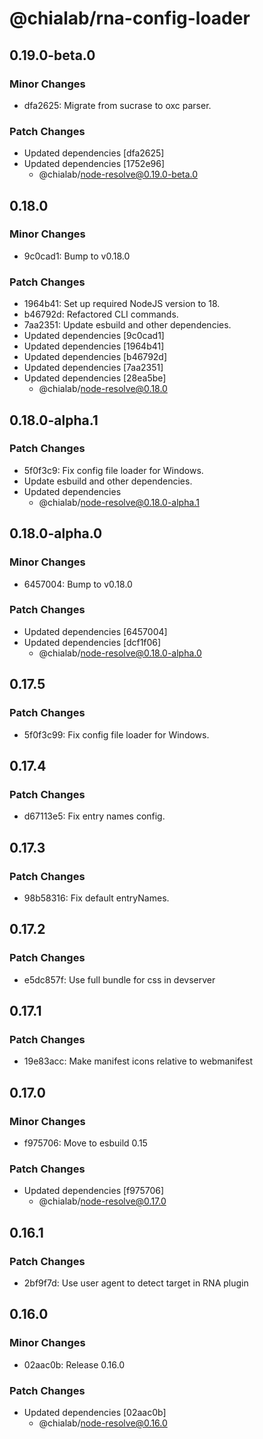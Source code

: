# @chialab/rna-config-loader

## 0.19.0-beta.0

### Minor Changes

- dfa2625: Migrate from sucrase to oxc parser.

### Patch Changes

- Updated dependencies [dfa2625]
- Updated dependencies [1752e96]
  - @chialab/node-resolve@0.19.0-beta.0

## 0.18.0

### Minor Changes

- 9c0cad1: Bump to v0.18.0

### Patch Changes

- 1964b41: Set up required NodeJS version to 18.
- b46792d: Refactored CLI commands.
- 7aa2351: Update esbuild and other dependencies.
- Updated dependencies [9c0cad1]
- Updated dependencies [1964b41]
- Updated dependencies [b46792d]
- Updated dependencies [7aa2351]
- Updated dependencies [28ea5be]
  - @chialab/node-resolve@0.18.0

## 0.18.0-alpha.1

### Patch Changes

- 5f0f3c9: Fix config file loader for Windows.
- Update esbuild and other dependencies.
- Updated dependencies
  - @chialab/node-resolve@0.18.0-alpha.1

## 0.18.0-alpha.0

### Minor Changes

- 6457004: Bump to v0.18.0

### Patch Changes

- Updated dependencies [6457004]
- Updated dependencies [dcf1f06]
  - @chialab/node-resolve@0.18.0-alpha.0

## 0.17.5

### Patch Changes

- 5f0f3c99: Fix config file loader for Windows.

## 0.17.4

### Patch Changes

- d67113e5: Fix entry names config.

## 0.17.3

### Patch Changes

- 98b58316: Fix default entryNames.

## 0.17.2

### Patch Changes

- e5dc857f: Use full bundle for css in devserver

## 0.17.1

### Patch Changes

- 19e83acc: Make manifest icons relative to webmanifest

## 0.17.0

### Minor Changes

- f975706: Move to esbuild 0.15

### Patch Changes

- Updated dependencies [f975706]
  - @chialab/node-resolve@0.17.0

## 0.16.1

### Patch Changes

- 2bf9f7d: Use user agent to detect target in RNA plugin

## 0.16.0

### Minor Changes

- 02aac0b: Release 0.16.0

### Patch Changes

- Updated dependencies [02aac0b]
  - @chialab/node-resolve@0.16.0
